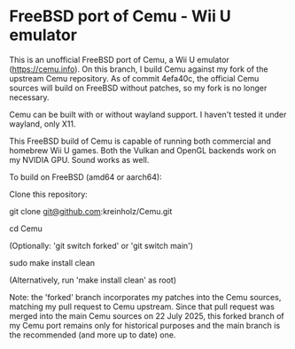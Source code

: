# FreeBSD port of Cemu - Wii U emulator

This is an unofficial FreeBSD port of Cemu, a Wii U emulator (https://cemu.info). On this branch, I build Cemu against my fork of the upstream Cemu repository. As of commit 4efa40c, the official Cemu sources will build on FreeBSD without patches, so my fork is no longer necessary.

Cemu can be built with or without wayland support. I haven't tested it under wayland, only X11.

This FreeBSD build of Cemu is capable of running both commercial and homebrew Wii U games. Both the Vulkan and OpenGL backends work on my NVIDIA GPU. Sound works as well.

To build on FreeBSD (amd64 or aarch64):

Clone this repository:

git clone git@github.com:kreinholz/Cemu.git

cd Cemu

(Optionally: 'git switch forked' or 'git switch main')

sudo make install clean

(Alternatively, run 'make install clean' as root)

Note: the 'forked' branch incorporates my patches into the Cemu sources, matching my pull request to Cemu upstream. Since that pull request was merged into the main Cemu sources on 22 July 2025, this forked branch of my Cemu port remains only for historical purposes and the main branch is the recommended (and more up to date) one.
